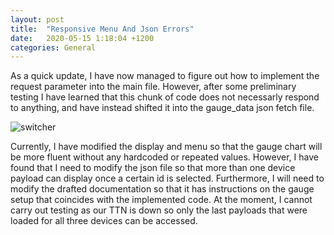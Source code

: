 ```yaml
---
layout: post
title:  "Responsive Menu And Json Errors"
date:   2020-05-15 1:18:04 +1200
categories: General
---
```


As a quick update, I have now managed to figure out how to implement the request parameter into the main file.
However, after some preliminary testing I have learned that this chunk of code does not necessarly respond to anything, and
have instead shifted it into the gauge_data json fetch file. 

   <img src= "{{site.baseurl}}/assets/Images/switchAndDropdown.PNG" alt = "switcher">


Currently, I have modified the display and menu so that the gauge chart will be more fluent without any hardcoded or repeated 
values. However, I have found that I need to modify the json file so that more than one device payload can display once a certain 
id is selected. Furthermore, I will need to modify the drafted documentation so that it has instructions on the gauge setup that
coincides with the implemented code. At the moment, I cannot carry out testing as our TTN is down so only the last payloads
that were loaded for all three devices can be accessed.